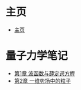 # 主页

- [主页](./introduction.md)

# 量子力学笔记

- [第1章 波函数与薛定谔方程](./量子力学/第1章%20波函数与薛定谔方程.md)
- [第2章 一维势场中的粒子](./量子力学/第2章%20一维势场中的粒子.md)